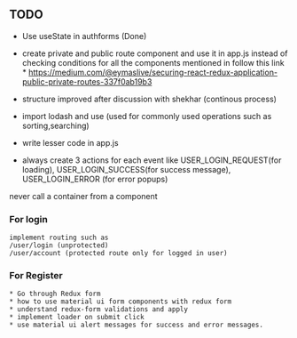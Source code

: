 ## TODO

* Use useState in authforms (Done)
* create private and public route component and use it in app.js instead of checking conditions for all the components mentioned in <route> follow this link * https://medium.com/@eymaslive/securing-react-redux-application-public-private-routes-337f0ab19b3

* structure improved after discussion with shekhar (continous process)
* import lodash and use (used for commonly used operations such as sorting,searching)
* write lesser code in app.js
* always create 3 actions for each event like 
    USER_LOGIN_REQUEST(for loading),
    USER_LOGIN_SUCCESS(for success message),
    USER_LOGIN_ERROR (for error popups)

never call a container from a component


### For login
    implement routing such as
    /user/login (unprotected)
    /user/account (protected route only for logged in user)
    
### For Register
    * Go through Redux form
    * how to use material ui form components with redux form
    * understand redux-form validations and apply
    * implement loader on submit click
    * use material ui alert messages for success and error messages.

